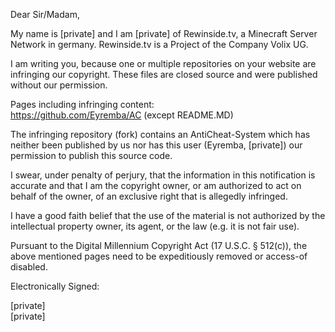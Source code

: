 Dear Sir/Madam,

My name is [private] and I am [private] of Rewinside.tv, a Minecraft Server Network in germany. Rewinside.tv is a Project of the Company Volix UG.

I am writing you, because one or multiple repositories on your website are infringing our copyright. These files are closed source and were published without our permission.

Pages including infringing content:  
https://github.com/Eyremba/AC (except README.MD)

The infringing repository (fork) contains an AntiCheat-System which has neither been published by us nor has this user (Eyremba, [private]) our permission to publish this source code.

I swear, under penalty of perjury, that the information in this notification is accurate and that I am the copyright owner, or am authorized to act on behalf of the owner, of an exclusive right that is allegedly infringed.

I have a good faith belief that the use of the material is not authorized by the intellectual property owner, its agent, or the law (e.g. it is not fair use).

Pursuant to the Digital Millennium Copyright Act (17 U.S.C. § 512(c)), the above mentioned pages need to be expeditiously removed or access-of disabled.

Electronically Signed:

[private]  
[private]
